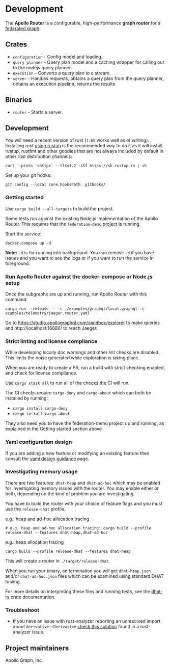 # Development

The **Apollo Router** is a configurable, high-performance **graph router** for a [federated graph](https://www.apollographql.com/docs/federation/):

## Crates

 *   `configuration` - Config model and loading.
 *   `query planner` - Query plan model and a caching wrapper for calling out to the nodejs query planner.
 *   `execution` - Converts a query plan to a stream.
 *   `server` - Handles requests,
     obtains a query plan from the query planner,
     obtains an execution pipeline,
     returns the results

## Binaries

 *   `router` - Starts a server.

## Development

You will need a recent version of rust (`1.65` works well as of writing). 
Installing rust [using rustup](https://www.rust-lang.org/tools/install) is
the recommended way to do it as it will install rustup, rustfmt and other 
goodies that are not always included by default in other rust distribution channels:

```
curl --proto '=https' --tlsv1.2 -sSf https://sh.rustup.rs | sh
```

Set up your git hooks:

```shell
git config --local core.hooksPath .githooks/
```

### Getting started

Use `cargo build --all-targets` to build the project.

Some tests run against the existing Node.js implementation of the Apollo Router. This
requires that the `federation-demo` project is running. 

Start the service: 

```
docker-compose up -d
```

**Note:** `-d` is for running into background. You can remove `-d` if you
have issues and you want to see the logs or if you want to run the service
in foreground.

### Run Apollo Router against the docker-compose or Node.js setup

Once the subgraphs are up and running, run Apollo Router with this command:

```shell
cargo run --release -- -s ./examples/graphql/local.graphql -c examples/telemetry/jaeger.router.yaml
```

Go to https://studio.apollographql.com/sandbox/explorer to make queries and
http://localhost:16686/ to reach Jaeger.

### Strict linting and license compliance

While developing locally doc warnings and other lint checks are disabled.
This limits the noise generated while exploration is taking place.

When you are ready to create a PR, run a build with strict checking enabled,
and check for license compliance.

Use `cargo xtask all` to run all of the checks the CI will run.

The CI checks require `cargo-deny` and `cargo-about` which can both be installed by running:
- `cargo install cargo-deny`
- `cargo install cargo-about`

They also need you to have the federation-demo project up and running,
as explained in the Getting started section above.

### Yaml configuration design

If you are adding a new feature or modifying an existing feature then consult the [yaml design guidance](dev-docs/yaml-design-guidance.md) page.


### Investigating memory usage

There are two features: `dhat-heap` and `dhat-ad-hoc` which may be enabled for investigating memory issues
with the router. You may enable either or both, depending on the kind of problem you are investigating.

You have to build the router with your choice of feature flags and you must use the `release-dhat` profile.

e.g.: heap and ad-hoc allocation tracing
```shell
# e.g. heap and ad-hoc allocation tracing: cargo build --profile release-dhat --features dhat-heap,dhat-ad-hoc
```

e.g.: heap allocation tracing
```shell
cargo build --profile release-dhat --features dhat-heap 
```

This will create a router in `./target/release-dhat`.

When you run your binary, on termination you will get `dhat-heap.json` and/or `dhat-ad-hoc.json` files which can
be examined using standard DHAT tooling.

For more details on interpreting these files and running tests, see the [dhat-rs](https://docs.rs/dhat/latest/dhat/#running) crate documentation.

### Troubleshoot

+ If you have an issue with rust-analyzer reporting an unresolved import about `derivative::Derivative` [check this solution](https://github.com/rust-analyzer/rust-analyzer/issues/7459#issuecomment-876796459) found in a rust-analyzer issue.

## Project maintainers

Apollo Graph, Inc.
